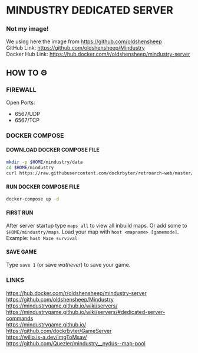 # MINDUSTRY DEDICATED SERVER
### Not my image!
We using here the image from https://github.com/oldshensheep  
GitHub Link:        https://github.com/oldshensheep/Mindustry    
Docker Hub Link:    https://hub.docker.com/r/oldshensheep/mindustry-server  

## HOW TO ⚙️
### FIREWALL
Open Ports:
 - 6567/UDP
 - 6567/TCP

### DOCKER COMPOSE
#### DOWNLOAD DOCKER COMPOSE FILE
```bash
mkdir -p $HOME/mindustry/data
cd $HOME/mindustry
curl https://raw.githubusercontent.com/dockrbyter/retroarch-web/master/docker-compose.yml docker-compose.yml
```

#### RUN DOCKER COMPOSE FILE
```bash
docker-compose up -d
```

#### FIRST RUN
After server startup type `maps all` to view all inbuild maps. Or add some to `$HOME/mindustry/maps`. Load your map with `host <mapname> [gamemode]`. Example: `host Maze survival`  

#### SAVE GAME
Type `save 1` (or save *wathever*) to save your game.

### LINKS
https://hub.docker.com/r/oldshensheep/mindustry-server 
https://github.com/oldshensheep/Mindustry   
https://mindustrygame.github.io/wiki/servers/  
https://mindustrygame.github.io/wiki/servers/#dedicated-server-commands  
https://mindustrygame.github.io/  
https://github.com/dockrbyter/GameServer  
https://willo.is-a.dev/imgToMsav/  
https://github.com/Quezler/mindustry__nydus--map-pool  
